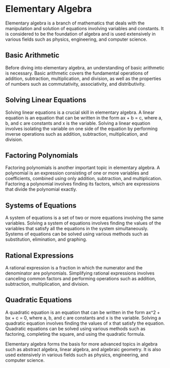 # Elementary Algebra

Elementary algebra is a branch of mathematics that deals with the manipulation and solution of equations involving variables and constants. It is considered to be the foundation of algebra and is used extensively in various fields such as physics, engineering, and computer science.

## Basic Arithmetic

Before diving into elementary algebra, an understanding of basic arithmetic is necessary. Basic arithmetic covers the fundamental operations of addition, subtraction, multiplication, and division, as well as the properties of numbers such as commutativity, associativity, and distributivity.

## Solving Linear Equations

Solving linear equations is a crucial skill in elementary algebra. A linear equation is an equation that can be written in the form ax + b = c, where a, b, and c are constants and x is the variable. Solving a linear equation involves isolating the variable on one side of the equation by performing inverse operations such as addition, subtraction, multiplication, and division.

## Factoring Polynomials

Factoring polynomials is another important topic in elementary algebra. A polynomial is an expression consisting of one or more variables and coefficients, combined using only addition, subtraction, and multiplication. Factoring a polynomial involves finding its factors, which are expressions that divide the polynomial exactly.

## Systems of Equations

A system of equations is a set of two or more equations involving the same variables. Solving a system of equations involves finding the values of the variables that satisfy all the equations in the system simultaneously. Systems of equations can be solved using various methods such as substitution, elimination, and graphing.

## Rational Expressions

A rational expression is a fraction in which the numerator and the denominator are polynomials. Simplifying rational expressions involves canceling common factors and performing operations such as addition, subtraction, multiplication, and division.

## Quadratic Equations

A quadratic equation is an equation that can be written in the form ax^2 + bx + c = 0, where a, b, and c are constants and x is the variable. Solving a quadratic equation involves finding the values of x that satisfy the equation. Quadratic equations can be solved using various methods such as factoring, completing the square, and using the quadratic formula.

Elementary algebra forms the basis for more advanced topics in algebra such as abstract algebra, linear algebra, and algebraic geometry. It is also used extensively in various fields such as physics, engineering, and computer science.
